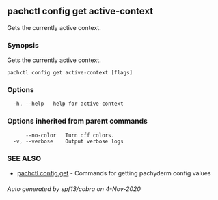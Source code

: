 ## pachctl config get active-context

Gets the currently active context.

### Synopsis

Gets the currently active context.

```
pachctl config get active-context [flags]
```

### Options

```
  -h, --help   help for active-context
```

### Options inherited from parent commands

```
      --no-color   Turn off colors.
  -v, --verbose    Output verbose logs
```

### SEE ALSO

* [pachctl config get](pachctl_config_get.md)	 - Commands for getting pachyderm config values

###### Auto generated by spf13/cobra on 4-Nov-2020
